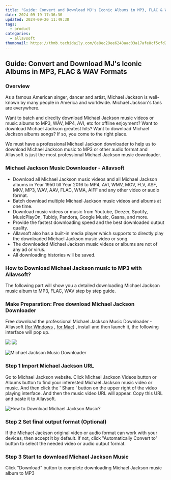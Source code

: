 ```yaml
---
title: "Guide: Convert and Download MJ's Iconic Albums in MP3, FLAC & WAV Formats"
date: 2024-09-19 17:36:30
updated: 2024-09-20 11:49:30
tags:
  - product
categories:
  - allavsoft
thumbnail: https://thmb.techidaily.com/0e8ec29ee6248aac03a17afe8cf5cfd2ec9d4e36dfc8648cae868f4622fb576a.jpg
---
```


## Guide: Convert and Download MJ's Iconic Albums in MP3, FLAC & WAV Formats

### Overview

As a famous American singer, dancer and artist, Michael Jackson is well-known by many people in America and worldwide. Michael Jackson's fans are everywhere.

Want to batch and direclty download Michael Jackson music videos or music albums to MP3, WAV, MP4, AVI, etc for offline enjoyment? Want to download Michael Jackson greatest hits? Want to download Michael Jackson albums songs? If so, you come to the right place.

We must have a professional Michael Jackson downloader to help us to download Michael Jackson music to MP3 or other audio format and Allavsoft is just the most professional Michael Jackson music downloader.

### Michael Jackson Music Downloader - Allavsoft

* Download all Michael Jackson music videos and all Michael Jackson albums in Year 1950 till Year 2016 to MP4, AVI, WMV, MOV, FLV, ASF, MKV, MP3, WAV, AAV, FLAC, WMA, AIFF and any other video or audio format.
* Batch download multiple Michael Jackson music videos and albums at one time.
* Download music videos or music from Youtube, Deezer, Spotify, MusicPlayOn, Tubidy, Pandora, Google Music, Gaana, and more.
* Provide the fastest downloading speed and the best downloaded output quality.
* Allavsoft also has a built-in media player which supports to directly play the downloaded Michael Jackson music video or song.
* The downloaded Michael Jackson music videos or albums are not of any ad or virus.
* All downloading histories will be saved.

### How to Download Michael Jackson music to MP3 with Allavsoft?

The following part will show you a detailed downloading Michael Jackson music album to MP3, FLAC, WAV step by step guide.

### Make Preparation: Free download Michael Jackson Downloader

Free download the professional Michael Jackson Music Downloader - Allavsoft ([for Windows](https://tools.techidaily.com/allavsoft/products/) , [for Mac](https://tools.techidaily.com/allavsoft/products/)) , install and then launch it, the following interface will pop up.

[![](https://www.allavsoft.com/how-to/../images/how-to/free-download-win.jpg)](https://tools.techidaily.com/allavsoft/products/) [![](https://www.allavsoft.com/how-to/../images/how-to/free-download-mac.jpg)](https://tools.techidaily.com/allavsoft/products/)

![Michael Jackson Music Downloader](https://www.allavsoft.com/how-to/../images/allavsoft/screen-shot-600.jpg)

### Step 1 Import Michael Jackson URL

Go to Michael Jackson website. Click Michael Jackson Videos button or Albums button to find your interested Michael Jackson music video or music. And then click the ' Share ' button on the upper right of the video playing interface. And then the music video URL will appear. Copy this URL and paste it to Allavsoft.

![How to Download Michael Jackson Music?](https://www.allavsoft.com/how-to/../images/how-to/download-rtmp-video/download-rtmp-video.jpg)

### Step 2 Set final output format (Optional)

If the Michael Jackson original video or audio format can work with your devices, then accept it by default. If not, click "Automatically Convert to" button to select the needed video or audio output format.

### Step 3 Start to download Michael Jackson Music

Click "Download" button to complete downloading Michael Jackson music album to MP3

<ins class="adsbygoogle"
     style="display:block"
     data-ad-format="autorelaxed"
     data-ad-client="ca-pub-7571918770474297"
     data-ad-slot="1223367746"></ins>



<ins class="adsbygoogle"
     style="display:block"
     data-ad-client="ca-pub-7571918770474297"
     data-ad-slot="8358498916"
     data-ad-format="auto"
     data-full-width-responsive="true"></ins>
